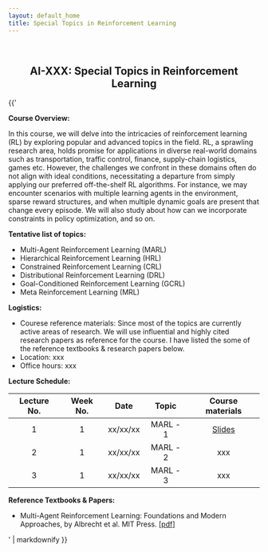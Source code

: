 ```yaml
---
layout: default_home
title: Special Topics in Reinforcement Learning
---
```


<br>
<h2><center>AI-XXX: Special Topics in Reinforcement Learning</center></h2>

<section class="author">
  <div class="container">

{{'

<!-- <h2><center> AI-XXX: Special Topics in Reinforcement Learning </center></h2>
<br>
 -->
**Course Overview:**

In this course, we will delve into the intricacies of reinforcement learning (RL) by exploring popular and advanced topics in the field. RL, a sprawling research area, holds promise for applications in diverse real-world domains such as transportation, traffic control, finance, supply-chain logistics, games etc. However, the challenges we confront in these domains often do not align with ideal conditions, necessitating a departure from simply applying our preferred off-the-shelf RL algorithms. For instance, we may encounter scenarios with multiple learning agents in the environment, sparse reward structures, and when multiple dynamic goals are present that change every episode. We will also study about how can we incorporate constraints in policy optimization, and so on.





**Tentative list of topics:**

- Multi-Agent Reinforcement Learning (MARL)
- Hierarchical Reinforcement Learning (HRL)
- Constrained Reinforcement Learning (CRL)
- Distributional Reinforcement Learning (DRL)
- Goal-Conditioned Reinforcement Learning (GCRL)
- Meta Reinforcement Learning (MRL)



**Logistics:**
- Courese reference materials: Since most of the topics are currently active areas of research. We will use influential and highly cited research papers as reference for the course. I have listed the some of the reference textbooks & research papers below.
- Location: xxx
- Office hours: xxx

**Lecture Schedule:**

| Lecture No. | Week No. | Date | Topic | Course materials |
| :---: | :---: | :---: | :---: | :---: |
| 1 | 1 | xx/xx/xx | MARL - 1 | [Slides]() |
| 2 | 1 | xx/xx/xx | MARL - 2 | xxx |
| 3 | 1 | xx/xx/xx | MARL - 3 | xxx |

**Reference Textbooks & Papers:**

- Multi-Agent Reinforcement Learning: Foundations and Modern Approaches, by Albrecht et al. MIT Press. [[pdf]](https://www.marl-book.com/download/marl-book.pdf)

' | markdownify }}
</div>
</section>
